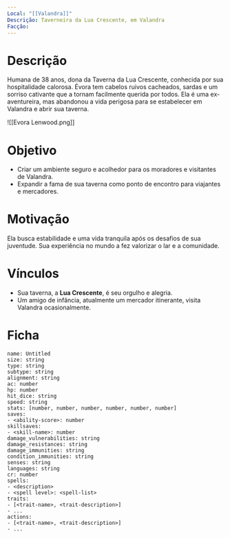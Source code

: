 ```yaml
---
Local: "[[Valandra]]"
Descrição: Taverneira da Lua Crescente, em Valandra
Facção:
---
```

# Descrição

Humana de 38 anos, dona da Taverna da Lua Crescente, conhecida por sua hospitalidade calorosa. Évora tem cabelos ruivos cacheados, sardas e um sorriso cativante que a tornam facilmente querida por todos. Ela é uma ex-aventureira, mas abandonou a vida perigosa para se estabelecer em Valandra e abrir sua taverna.

![[Evora Lenwood.png]]
# Objetivo

- Criar um ambiente seguro e acolhedor para os moradores e visitantes de Valandra.
- Expandir a fama de sua taverna como ponto de encontro para viajantes e mercadores.
# Motivação

Ela busca estabilidade e uma vida tranquila após os desafios de sua juventude. Sua experiência no mundo a fez valorizar o lar e a comunidade.
# Vínculos

- Sua taverna, a **Lua Crescente**, é seu orgulho e alegria.
- Um amigo de infância, atualmente um mercador itinerante, visita Valandra ocasionalmente.
# Ficha

```statblock  
name: Untitled  
size: string  
type: string  
subtype: string  
alignment: string  
ac: number  
hp: number  
hit_dice: string  
speed: string  
stats: [number, number, number, number, number, number]    
saves:  
- <ability-score>: number  
skillsaves:  
- <skill-name>: number  
damage_vulnerabilities: string  
damage_resistances: string  
damage_immunities: string  
condition_immunities: string  
senses: string  
languages: string  
cr: number  
spells:  
- <description>  
- <spell level>: <spell-list>  
traits:  
- [<trait-name>, <trait-description>]  
- ...  
actions:  
- [<trait-name>, <trait-description>]  
- ...  
```

